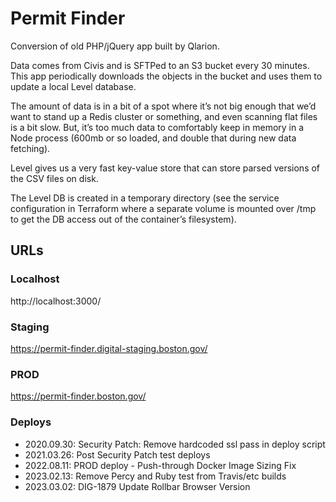 # Permit Finder

Conversion of old PHP/jQuery app built by Qlarion.

Data comes from Civis and is SFTPed to an S3 bucket every 30 minutes. This app
periodically downloads the objects in the bucket and uses them to update a local
Level database.

The amount of data is in a bit of a spot where it’s not big enough that we’d
want to stand up a Redis cluster or something, and even scanning flat files is a
bit slow. But, it’s too much data to comfortably keep in memory in a Node
process (600mb or so loaded, and double that during new data fetching).

Level gives us a very fast key-value store that can store parsed versions of the
CSV files on disk.

The Level DB is created in a temporary directory (see the service configuration
in Terraform where a separate volume is mounted over /tmp to get the DB access
out of the container’s filesystem).

## URLs

### Localhost
http://localhost:3000/

### Staging
https://permit-finder.digital-staging.boston.gov/

### PROD
https://permit-finder.boston.gov/

### Deploys

- 2020.09.30: Security Patch: Remove hardcoded ssl pass in deploy script
- 2021.03.26: Post Security Patch test deploys
- 2022.08.11: PROD deploy - Push-through Docker Image Sizing Fix
- 2023.02.13: Remove Percy and Ruby test from Travis/etc builds
- 2023.03.02: DIG-1879 Update Rollbar Browser Version
